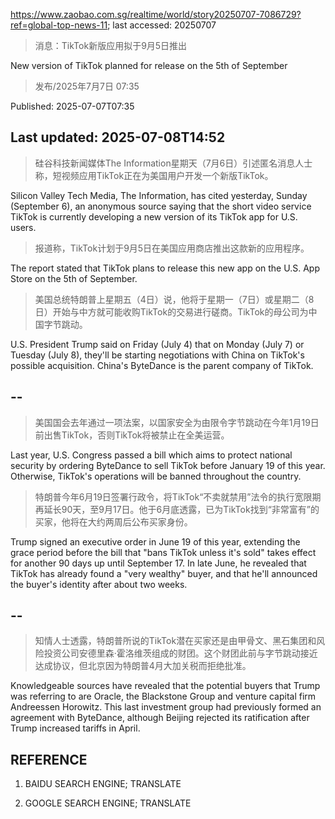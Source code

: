 https://www.zaobao.com.sg/realtime/world/story20250707-7086729?ref=global-top-news-11; last accessed: 20250707

> 消息：TikTok新版应用拟于9月5日推出

New version of TikTok planned for release on the 5th of September

> 发布/2025年7月7日 07:35

Published: 2025-07-07T07:35

## Last updated: 2025-07-08T14:52

> 硅谷科技新闻媒体The Information星期天（7月6日）引述匿名消息人士称，短视频应用TikTok正在为美国用户开发一个新版TikTok。

Silicon Valley Tech Media, The Information, has cited yesterday, Sunday (September 6), an anonymous source saying that the short video service TikTok is currently developing a new version of its TikTok app for U.S. users. 

> 报道称，TikTok计划于9月5日在美国应用商店推出这款新的应用程序。

The report stated that TikTok plans to release this new app on the U.S. App Store on the 5th of September.

> 美国总统特朗普上星期五（4日）说，他将于星期一（7日）或星期二（8日）开始与中方就可能收购TikTok的交易进行磋商。TikTok的母公司为中国字节跳动。 

U.S. President Trump said on Friday (July 4) that on Monday (July 7) or Tuesday (July 8), they'll be starting negotiations with China on TikTok's possible acquisition. China's ByteDance is the parent company of TikTok.

## --

> 美国国会去年通过一项法案，以国家安全为由限令字节跳动在今年1月19日前出售TikTok，否则TikTok将被禁止在全美运营。

Last year, U.S. Congress passed a bill which aims to protect national security by ordering ByteDance to sell TikTok before January 19 of this year. Otherwise, TikTok's operations will be banned throughout the country.  

> 特朗普今年6月19日签署行政令，将TikTok“不卖就禁用”法令的执行宽限期再延长90天，至9月17日。他于6月底透露，已为TikTok找到“非常富有”的买家，他将在大约两周后公布买家身份。 

Trump signed an executive order in June 19 of this year, extending the grace period before the bill that "bans TikTok unless it's sold" takes effect for another 90 days up until September 17. In late June, he revealed that TikTok has already found a "very wealthy" buyer, and that he'll announced the buyer's identity after about two weeks.

## --

> 知情人士透露，特朗普所说的TikTok潜在买家还是由甲骨文、黑石集团和风险投资公司安德里森·霍洛维茨组成的财团。这个财团此前与字节跳动接近达成协议，但北京因为特朗普4月大加关税而拒绝批准。

Knowledgeable sources have revealed that the potential buyers that Trump was referring to are Oracle, the Blackstone Group and venture capital firm Andreessen Horowitz. This last investment group had previously formed an agreement with ByteDance, although Beijing rejected its ratification after Trump increased tariffs in April.

## REFERENCE

1) BAIDU SEARCH ENGINE; TRANSLATE

2) GOOGLE SEARCH ENGINE; TRANSLATE